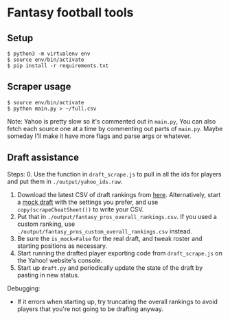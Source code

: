 Fantasy football tools
=====

## Setup
```
$ python3 -m virtualenv env
$ source env/bin/activate
$ pip install -r requirements.txt
```

## Scraper usage

```
$ source env/bin/activate
$ python main.py > ~/full.csv
```

Note: Yahoo is pretty slow so it's commented out in `main.py`, You can also fetch each source one at
a time by commenting out parts of `main.py`. Maybe someday I'll make it have more flags and
parse args or whatever.


## Draft assistance
Steps:
0. Use the function in `draft_scrape.js` to pull in all the ids for players and put them in `./output/yahoo_ids.raw`.
1. Download the latest CSV of draft rankings from [here](https://www.fantasypros.com/nfl/rankings/consensus-cheatsheets.php). 
   Alternatively, start a [mock draft](https://draftwizard.fantasypros.com/football/mock-draft-simulator/settings/) with
   the settings you prefer, and use `copy(scrapeCheatSheet())` to write your CSV.
2. Put that in `./output/fantasy_pros_overall_rankings.csv`. If you used a custom ranking, use 
   `./output/fantasy_pros_custom_overall_rankings.csv` instead.
3. Be sure the `is_mock=False` for the real draft, and tweak roster and starting positions as necessary.
4. Start running the drafted player exporting code from `draft_scrape.js` on the Yahoo! website's console.
5. Start up `draft.py` and periodically update the state of the draft by pasting in new status.

Debugging:
- If it errors when starting up, try truncating the overall rankings to avoid players that you're
  not going to be drafting anyway.
